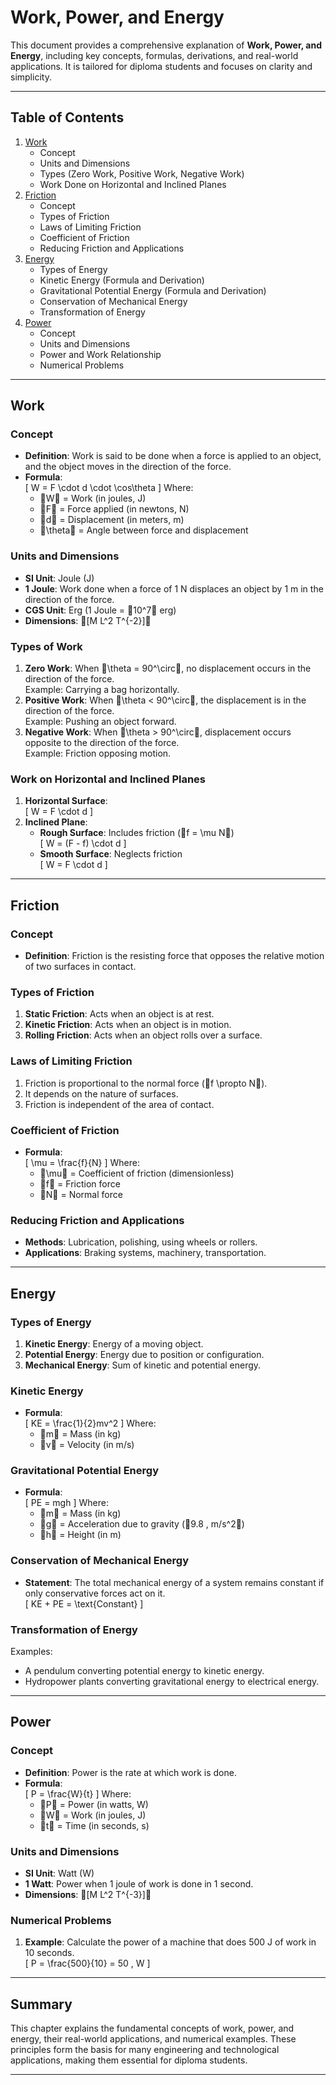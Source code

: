 # Work, Power, and Energy

This document provides a comprehensive explanation of **Work, Power, and Energy**, including key concepts, formulas, derivations, and real-world applications. It is tailored for diploma students and focuses on clarity and simplicity.

---

## Table of Contents

1. [Work](#work)
   - Concept
   - Units and Dimensions
   - Types (Zero Work, Positive Work, Negative Work)
   - Work Done on Horizontal and Inclined Planes
2. [Friction](#friction)
   - Concept
   - Types of Friction
   - Laws of Limiting Friction
   - Coefficient of Friction
   - Reducing Friction and Applications
3. [Energy](#energy)
   - Types of Energy
   - Kinetic Energy (Formula and Derivation)
   - Gravitational Potential Energy (Formula and Derivation)
   - Conservation of Mechanical Energy
   - Transformation of Energy
4. [Power](#power)
   - Concept
   - Units and Dimensions
   - Power and Work Relationship
   - Numerical Problems

---

## Work

### Concept
- **Definition**: Work is said to be done when a force is applied to an object, and the object moves in the direction of the force.
- **Formula**:  
\[
  W = F \cdot d \cdot \cos\theta
\]
  Where:  
  - W = Work (in joules, J)  
  - F = Force applied (in newtons, N)  
  - d = Displacement (in meters, m)  
  - \theta = Angle between force and displacement  

### Units and Dimensions
- **SI Unit**: Joule (J)  
- **1 Joule**: Work done when a force of 1 N displaces an object by 1 m in the direction of the force.  
- **CGS Unit**: Erg (1 Joule = 10^7 erg)  
- **Dimensions**: [M L^2 T^{-2}]

### Types of Work
1. **Zero Work**: When \theta = 90^\circ, no displacement occurs in the direction of the force.  
   Example: Carrying a bag horizontally.
2. **Positive Work**: When \theta < 90^\circ, the displacement is in the direction of the force.  
   Example: Pushing an object forward.
3. **Negative Work**: When \theta > 90^\circ, displacement occurs opposite to the direction of the force.  
   Example: Friction opposing motion.

### Work on Horizontal and Inclined Planes
1. **Horizontal Surface**:  
\[
   W = F \cdot d
\]
2. **Inclined Plane**:  
   - **Rough Surface**: Includes friction (f = \mu N)  
\[
     W = (F - f) \cdot d
\]
   - **Smooth Surface**: Neglects friction  
\[
     W = F \cdot d
\]

---

## Friction

### Concept
- **Definition**: Friction is the resisting force that opposes the relative motion of two surfaces in contact.
  
### Types of Friction
1. **Static Friction**: Acts when an object is at rest.
2. **Kinetic Friction**: Acts when an object is in motion.
3. **Rolling Friction**: Acts when an object rolls over a surface.

### Laws of Limiting Friction
1. Friction is proportional to the normal force (f \propto N).
2. It depends on the nature of surfaces.
3. Friction is independent of the area of contact.

### Coefficient of Friction
- **Formula**:  
\[
  \mu = \frac{f}{N}
\]
  Where:  
  - \mu = Coefficient of friction (dimensionless)  
  - f = Friction force  
  - N = Normal force  

### Reducing Friction and Applications
- **Methods**: Lubrication, polishing, using wheels or rollers.
- **Applications**: Braking systems, machinery, transportation.

---

## Energy

### Types of Energy
1. **Kinetic Energy**: Energy of a moving object.
2. **Potential Energy**: Energy due to position or configuration.
3. **Mechanical Energy**: Sum of kinetic and potential energy.

### Kinetic Energy
- **Formula**:  
\[
  KE = \frac{1}{2}mv^2
\]
  Where:  
  - m = Mass (in kg)  
  - v = Velocity (in m/s)

### Gravitational Potential Energy
- **Formula**:  
\[
  PE = mgh
\]
  Where:  
  - m = Mass (in kg)  
  - g = Acceleration due to gravity (9.8 \, m/s^2)  
  - h = Height (in m)

### Conservation of Mechanical Energy
- **Statement**: The total mechanical energy of a system remains constant if only conservative forces act on it.  
\[
  KE + PE = \text{Constant}
\]

### Transformation of Energy
Examples:  
- A pendulum converting potential energy to kinetic energy.  
- Hydropower plants converting gravitational energy to electrical energy.

---

## Power

### Concept
- **Definition**: Power is the rate at which work is done.  
- **Formula**:  
\[
  P = \frac{W}{t}
\]
  Where:  
  - P = Power (in watts, W)  
  - W = Work (in joules, J)  
  - t = Time (in seconds, s)

### Units and Dimensions
- **SI Unit**: Watt (W)  
- **1 Watt**: Power when 1 joule of work is done in 1 second.  
- **Dimensions**: [M L^2 T^{-3}]

### Numerical Problems
1. **Example**: Calculate the power of a machine that does 500 J of work in 10 seconds.  
\[
   P = \frac{500}{10} = 50 \, W
\]

---

## Summary
This chapter explains the fundamental concepts of work, power, and energy, their real-world applications, and numerical examples. These principles form the basis for many engineering and technological applications, making them essential for diploma students.

---
